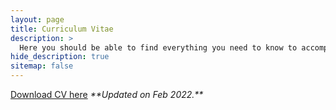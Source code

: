 ```yaml
---
layout: page
title: Curriculum Vitae
description: >
  Here you should be able to find everything you need to know to accomplish the most common tasks when blogging with Hydejack.
hide_description: true
sitemap: false
---
```


<p><font color="#68C3DA"><a href="http://praked.github.io/praked.github.io_Archive/files/PranavKediaCV_new.pdf">Download CV here</a></font>
 <i>**Updated on Feb 2022.** </i>
</p>

<object data=
"http://praked.github.io/praked.github.io_Archive/files/PranavKediaCV_new.pdf" 
                width="800" 
                height="500"> 
        </object>
